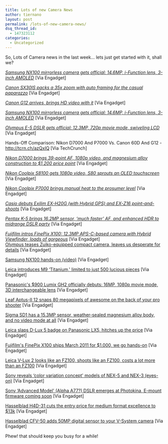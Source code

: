 ```yaml
---
title: Lots of new Camera News
author: tiernano
layout: post
permalink: /lots-of-new-camera-news/
dsq_thread_id:
  - 147323112
categories:
  - Uncategorized
---
```

So, Lots of Camera news in the last week… lets just get started with it, shall we?

[*Samsung NX100 mirrorless camera gets official: 14.6MP, i-Function lens, 3-inch AMOLED*][1] [Via Engadget]

[*Canon SX30IS packs a 35x zoom with auto framing for the casual paparazzo*][2] [Via Engadget]

[*Canon G12 arrives, brings HD video with it*][3] [Via Engadget]

[*Samsung NX100 mirrorless camera gets official: 14.6MP, i-Function lens, 3-inch AMOLED*][1] [Via Engadget] 

[*Olympus E-5 DSLR gets official: 12.3MP, 720p movie mode, swiveling LCD*][4] [Via Engadget]

Hands-Off Comparison: Nikon D7000 And P7000 Vs. Canon 60D And G12 -<http://tcrn.ch/azQxIQ> [Via TechCrunch]

[*Nikon D7000 brings 39-point AF, 1080p video, and magnesium alloy construction to $1,200 price point*][5] [Via Engadget]

[*Nikon Coolpix S8100 gets 1080p video, S80 sprouts an OLED touchscreen*][6] [Via Engadget]

[*Nikon Coolpix P7000 brings manual heat to the prosumer level*][7] [Via Engadget]

[*Casio debuts Exilim EX-H20G (with Hybrid GPS) and EX-Z16 point-and-shoots*][8] [Via Engadget]

[*Pentax K-5 brings 16.2MP sensor, &#8216;much faster' AF, and enhanced HDR to midrange DSLR party*][9] [Via Engadget]

[*Fujifilm intros FinePix X100: 12.3MP APS-C-based camera with Hybrid Viewfinder, loads of gorgeous*][10] [Via Engadget]   
[Olympus teases Zuiko-equipped compact camera, leaves us desperate for details][11] [Via Engadget]

[Samsung NX100 hands-on (video)][12] [Via Engadget]

[Leica introduces M9 &#8216;Titanium,' limited to just 500 lucious pieces][13] [Via Engadget]

[Panasonic's $900 Lumix GH2 officially debuts: 16MP, 1080p movie mode, 3D interchangeable lens][14] [Via Engadget]

[Leaf Aptus-II 12 snaps 80 megapixels of awesome on the back of your pro shooter][15] [Via Engadget]

[Sigma SD1 has a 15.3MP sensor, weather-sealed magnesium alloy body, and no video mode at all][16] [Via Engadget]

[Leica slaps D-Lux 5 badge on Panasonic LX5, hitches up the price][17] [Via Engadget]

[Fujifilm's FinePix X100 ships March 2011 for $1,000, we go hands-on][18] [Via Engadget]

[Leica V-Lux 2 looks like an FZ100, shoots like an FZ100, costs a lot more than an FZ100][19] [Via Engadget]

[Sony reveals &#8216;color variation concept' models of NEX-5 and NEX-3 (eyes-on)][20] [Via Engadget]

[Sony &#8216;Advanced Model' (Alpha A77?) DSLR emerges at Photokina, E-mount firmware coming soon][21] [Via Engadget]

[Hasselblad H4D-31 cuts the entry price for medium format excellence to $13k][22] [Via Engadget]

[Hasselblad CFV-50 adds 50MP digital sensor to your V-System camera][23] [Via Engadget]

Phew! that should keep you busy for a while!

 [1]: http://www.engadget.com/2010/09/14/samsung-nx100-mirrorless-camera-gets-official-14-6mp-i-functio/
 [2]: http://www.engadget.com/2010/09/14/canon-sx30is-packs-a-35x-zoom-with-auto-framing-for-the-casual-p/
 [3]: http://www.engadget.com/2010/09/14/canon-g12-arrives-brings-hd-video-with-it/
 [4]: http://www.engadget.com/2010/09/14/olympus-e-5-dslr-gets-official-12-3mp-720p-movie-mode-swiveli/
 [5]: http://www.engadget.com/2010/09/15/nikon-d7000-brings-39-point-af-1080p-video-and-magnesium-alloy/
 [6]: http://www.engadget.com/2010/09/08/nikon-coolpix-s8100-gets-1080p-video-s80-sprouts-an-oled-touchs/
 [7]: http://www.engadget.com/2010/09/08/nikon-coolpix-p7000-brings-manual-heat-to-the-prosumer-level/
 [8]: http://www.engadget.com/2010/09/20/casio-debuts-exilim-ex-h20g-with-hybrid-gps-and-ex-z16-point-a/
 [9]: http://www.engadget.com/2010/09/20/pentax-k-5-brings-16-2mp-sensor-much-faster-af-and-enhanced/
 [10]: http://www.engadget.com/2010/09/19/fujifilm-intros-finepix-x100-12-3mp-aps-c-based-camera-with-hyb/
 [11]: http://www.engadget.com/2010/09/20/olympus-teases-zuiko-equipped-compact-camera-leaves-us-desperat/
 [12]: http://www.engadget.com/2010/09/20/samsung-nx100-hands-on-video/
 [13]: http://www.engadget.com/2010/09/20/leica-introduces-m9-titanium-limited-to-just-500-lucious-piec/
 [14]: http://www.engadget.com/2010/09/21/panasonic-lumix-gh2-officially-debuts-16mp-1080p-movie-mode/
 [15]: http://www.engadget.com/2010/09/21/leaf-aptus-ii-12-snaps-80-megapixels-of-awesome-on-the-back-of-y/
 [16]: http://www.engadget.com/2010/09/21/sigma-sd1-has-a-15-3mp-sensor-weather-sealed-magnesium-alloy-bo/
 [17]: http://www.engadget.com/2010/09/21/leica-slaps-d-lux-5-badge-on-panasonic-lx5-hitches-up-the-price/
 [18]: http://www.engadget.com/2010/09/21/fujifilms-finepix-x100-ships-march-2011-for-1-000-we-go-hands/
 [19]: http://www.engadget.com/2010/09/21/leica-v-lux-2-looks-like-an-fz100-shoots-like-an-fz100-costs-a/
 [20]: http://www.engadget.com/2010/09/21/sony-reveals-color-variation-concept-models-of-nex-5-and-nex-3/
 [21]: http://www.engadget.com/2010/09/21/sony-advanced-model-alpha-a77-dslr-emerges-at-photokina-e/
 [22]: http://www.engadget.com/2010/09/22/hasselblad-h4d-31-cuts-the-entry-price-for-medium-format-excelle/
 [23]: http://www.engadget.com/2010/09/22/hasselblad-cfv-50-adds-50mp-digital-sensor-to-your-v-system-came/